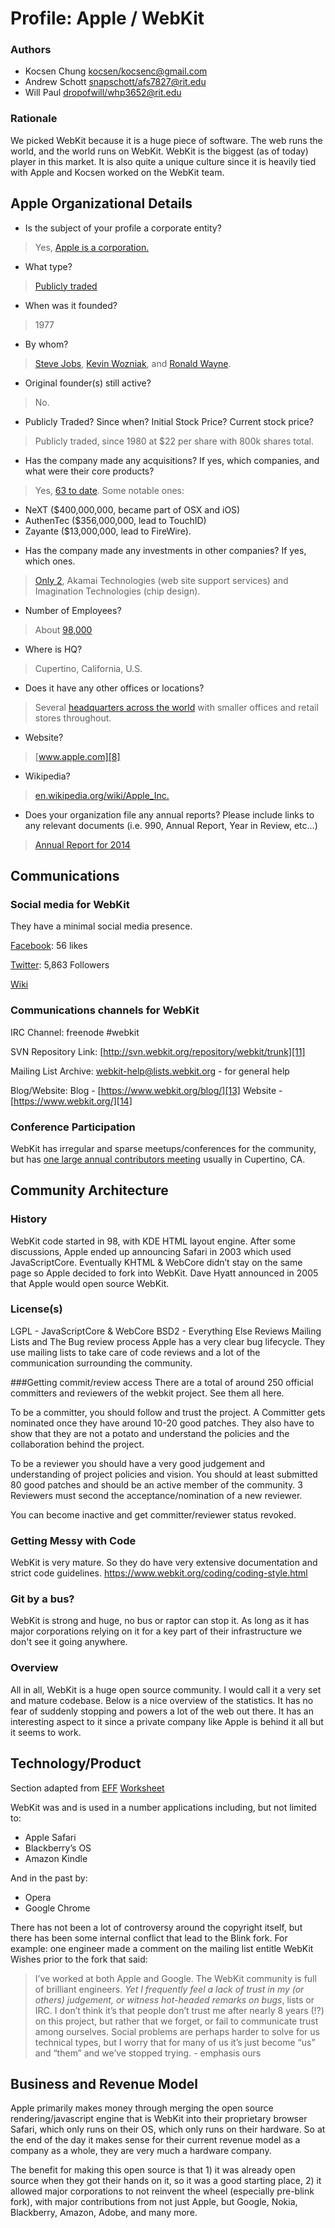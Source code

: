 Profile: Apple / WebKit
==================

### Authors

- Kocsen Chung <kocsen/kocsenc@gmail.com>
- Andrew Schott <snapschott/afs7827@rit.edu>
- Will Paul <dropofwill/whp3652@rit.edu>

### Rationale

We picked WebKit because it is a huge piece of software. The web runs the world, and the world runs on WebKit. WebKit is the biggest (as of today) player in this market. It is also quite a unique culture since it is heavily tied with Apple and Kocsen worked on the WebKit team.


## Apple Organizational Details

- Is the subject of your profile a corporate entity?
> Yes, [Apple is a corporation.][1]

- What type?
> [Publicly traded][1]

- When was it founded?
> 1977

- By whom?
> [Steve Jobs][2], [Kevin Wozniak][3], and [Ronald Wayne][4].

- Original founder(s) still active?
> No.

- Publicly Traded? Since when? Initial Stock Price? Current stock price?
> Publicly traded, since 1980 at $22 per share with 800k shares total.

- Has the company made any acquisitions? If yes, which companies, and what were their core products?
> Yes, [63 to date][5]. Some notable ones:
  * NeXT ($400,000,000, became part of OSX and iOS)
  * AuthenTec ($356,000,000, lead to TouchID)
  * Zayante ($13,000,000, lead to FireWire).

- Has the company made any investments in other companies? If yes, which ones.
> [Only 2][5], Akamai Technologies (web site support services) and Imagination Technologies (chip design).

- Number of Employees?
> About [98,000][6]

- Where is HQ?
> Cupertino, California, U.S.

- Does it have any other offices or locations?
> Several [headquarters across the world][7] with smaller offices and retail stores throughout.

- Website?
> [www.apple.com][8]

- Wikipedia?
> [en.wikipedia.org/wiki/Apple_Inc.][9]

- Does your organization file any annual reports? Please include links to any relevant documents (i.e. 990, Annual Report, Year in Review, etc...)
> [Annual Report for 2014][10]


## Communications

### Social media for WebKit

They have a minimal social media presence.

[Facebook](https://www.facebook.com/webkit.org): 56 likes

[Twitter](https://twitter.com/webkit): 5,863 Followers

[Wiki](http://trac.webkit.org/wiki)


### Communications channels for WebKit

IRC Channel: freenode \#webkit

SVN Repository Link:  [http://svn.webkit.org/repository/webkit/trunk][11]

Mailing List Archive: [webkit-help@lists.webkit.org][12] - for general help

Blog/Website: Blog - [https://www.webkit.org/blog/][13]  Website - [https://www.webkit.org/][14]

### Conference Participation

WebKit has irregular and sparse meetups/conferences for the community, but has [one large annual contributors meeting](https://www.webkit.org/meeting/) usually in Cupertino, CA.

## Community Architecture

### History
WebKit code started in 98, with KDE HTML layout engine. After some discussions, Apple ended up announcing Safari in 2003 which used JavaScriptCore. Eventually KHTML & WebCore didn’t stay on the same page so Apple decided to fork into WebKit. Dave Hyatt announced in 2005 that Apple would open source WebKit.

### License(s)
LGPL - JavaScriptCore & WebCore
BSD2 - Everything Else
Reviews Mailing Lists and The Bug review process
Apple has a very clear bug lifecycle. They use mailing lists to take care of code reviews and a lot of the communication surrounding the community. 

###Getting commit/review access
There are a total of around 250 official committers and reviewers of the webkit project. See them all here.

To be a committer, you should follow and trust the project. A Committer gets nominated once they have around 10-20 good patches. They also have to show that they are not a potato and understand the policies and the collaboration behind the project. 

To be a reviewer you should have a very good judgement and understanding of project policies and vision. You should at least submitted 80 good patches and should be an active member of the community. 3 Reviewers must second the acceptance/nomination of a new reviewer. 

You can become inactive and get committer/reviewer status revoked.

### Getting Messy with Code
WebKit is very mature. So they do have very extensive documentation and strict code guidelines. https://www.webkit.org/coding/coding-style.html

### Git by a bus?
WebKit is strong and huge, no bus or raptor can stop it. As long as it has major corporations relying on it for a key part of their infrastructure we don't see it going anywhere.

### Overview
All in all, WebKit is a huge open source community. I would call it a very set and mature codebase. Below is a nice overview of the statistics. It has no fear of suddenly stopping and powers a lot of the web out there. It has an interesting aspect to it since a private company like Apple is behind it all but it seems to work.


## Technology/Product

Section adapted from [EFF](EFF) [Worksheet](http://www.teachingcopyright.org/handout/technology-history-worksheet)

WebKit was and is used in a number applications including, but not limited to:
* Apple Safari
* Blackberry’s OS
* Amazon Kindle 

And in the past by:
* Opera
* Google Chrome

There has not been a lot of controversy around the copyright itself, but there has been some internal conflict that lead to the Blink fork. For example: one engineer made a comment on the mailing list entitle WebKit Wishes prior to the fork that said:

> I’ve worked at both Apple and Google.  The WebKit community is full of brilliant engineers.  *Yet I frequently feel a lack of trust in my (or others) judgement, or witness hot-headed remarks on bugs*, lists or IRC.  I don’t think it’s that people don’t trust me after nearly 8 years (!?) on this project, but rather that we forget, or fail to communicate trust among ourselves.  Social problems are perhaps harder to solve for us technical types, but I worry that for many of us it’s just become “us” and “them” and we’ve stopped trying. - emphasis ours

## Business and Revenue Model

Apple primarily makes money through merging the open source rendering/javascript engine that is WebKit into their proprietary browser Safari, which only runs on their OS, which only runs on their hardware. So at the end of the day it makes sense for their current revenue model as a company as a whole, they are very much a hardware company.

The benefit for making this open source is that 1) it was already open source when they got their hands on it, so it was a good starting place, 2) it allowed major corporations to not reinvent the wheel (especially pre-blink fork), with major contributions from not just Apple, but Google, Nokia, Blackberry, Amazon, Adobe, and many more.

[1]: http://www.sec.gov/Archives/edgar/data/1288776/000119312513028362/d452134d10k.htm
[2]: http://en.wikipedia.org/wiki/Ronald_Wayne
[3]: http://en.wikipedia.org/wiki/Steve_Wozniak
[4]: http://en.wikipedia.org/wiki/Ronald_Wayne
[5]: http://en.wikipedia.org/wiki/List_of_mergers_and_acquisitions_by_Apple
[6]: http://www.apple.com/diversity/#main
[7]: http://en.wikipedia.org/wiki/Apple_Inc.#Headquarters
[8]: http://www.apple.com/
[9]: http://en.wikipedia.org/wiki/Apple_Inc.
[10]: http://investor.apple.com/secfiling.cfm?filingid=1193125-11-282113&cik=
[11]: http://svn.webkit.org/repository/webkit/trunk
[12]: webkit-help@lists.webkit.org
[13]: https://www.webkit.org/blog/
[14]: https://www.webkit.org/
